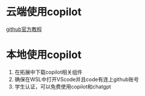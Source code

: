 # 云端使用copilot

[github官方教程](https://github.com/skills/copilot-codespaces-vscode)

# 本地使用copilot

1. 在拓展中下载copilot相关组件
2. 确保在WSL中打开VScode并且code有连上github账号
3. 学生认证，可以免费使用copilot和chatgpt